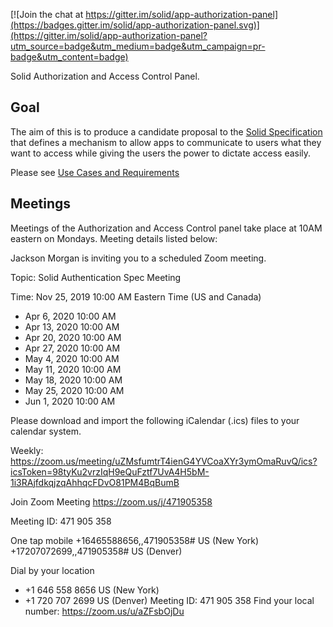 
[![Join the chat at https://gitter.im/solid/app-authorization-panel](https://badges.gitter.im/solid/app-authorization-panel.svg)](https://gitter.im/solid/app-authorization-panel?utm_source=badge&utm_medium=badge&utm_campaign=pr-badge&utm_content=badge)

Solid Authorization and Access Control Panel.

## Goal

The aim of this is to produce a candidate proposal to the [Solid Specification](https://github.com/solid/specification) that defines a mechanism to allow apps to communicate to users what they want to access while giving the users the power to dictate access easily.

Please see [Use Cases and Requirements](https://github.com/solid/authorization-and-access-control-panel/blob/master/UseCases.md)


## Meetings

Meetings of the Authorization and Access Control panel take place at 10AM eastern on Mondays. Meeting details listed below:

Jackson Morgan is inviting you to a scheduled Zoom meeting.

Topic: Solid Authentication Spec Meeting

Time: Nov 25, 2019 10:00 AM Eastern Time (US and Canada)

* Apr 6, 2020 10:00 AM
* Apr 13, 2020 10:00 AM
* Apr 20, 2020 10:00 AM
* Apr 27, 2020 10:00 AM
* May 4, 2020 10:00 AM
* May 11, 2020 10:00 AM
* May 18, 2020 10:00 AM
* May 25, 2020 10:00 AM
* Jun 1, 2020 10:00 AM

Please download and import the following iCalendar (.ics) files to your calendar system.

Weekly: https://zoom.us/meeting/uZMsfumtrT4ienG4YVCoaXYr3ymOmaRuvQ/ics?icsToken=98tyKu2vrzIqH9eQuFztf7UvA4H5bM-1i3RAjfdkqjzqAhhqcFDvO81PM4BqBumB

Join Zoom Meeting
https://zoom.us/j/471905358

Meeting ID: 471 905 358

One tap mobile
+16465588656,,471905358# US (New York)
+17207072699,,471905358# US (Denver)

Dial by your location
* +1 646 558 8656 US (New York)
* +1 720 707 2699 US (Denver)
Meeting ID: 471 905 358
Find your local number: https://zoom.us/u/aZFsbOjDu
